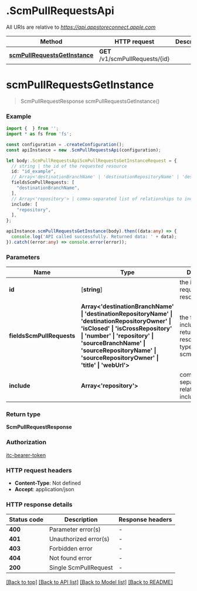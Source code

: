 # .ScmPullRequestsApi

All URIs are relative to *https://api.appstoreconnect.apple.com*

Method | HTTP request | Description
------------- | ------------- | -------------
[**scmPullRequestsGetInstance**](ScmPullRequestsApi.md#scmPullRequestsGetInstance) | **GET** /v1/scmPullRequests/{id} | 


# **scmPullRequestsGetInstance**
> ScmPullRequestResponse scmPullRequestsGetInstance()


### Example


```typescript
import {  } from '';
import * as fs from 'fs';

const configuration = .createConfiguration();
const apiInstance = new .ScmPullRequestsApi(configuration);

let body:.ScmPullRequestsApiScmPullRequestsGetInstanceRequest = {
  // string | the id of the requested resource
  id: "id_example",
  // Array<'destinationBranchName' | 'destinationRepositoryName' | 'destinationRepositoryOwner' | 'isClosed' | 'isCrossRepository' | 'number' | 'repository' | 'sourceBranchName' | 'sourceRepositoryName' | 'sourceRepositoryOwner' | 'title' | 'webUrl'> | the fields to include for returned resources of type scmPullRequests (optional)
  fieldsScmPullRequests: [
    "destinationBranchName",
  ],
  // Array<'repository'> | comma-separated list of relationships to include (optional)
  include: [
    "repository",
  ],
};

apiInstance.scmPullRequestsGetInstance(body).then((data:any) => {
  console.log('API called successfully. Returned data: ' + data);
}).catch((error:any) => console.error(error));
```


### Parameters

Name | Type | Description  | Notes
------------- | ------------- | ------------- | -------------
 **id** | [**string**] | the id of the requested resource | defaults to undefined
 **fieldsScmPullRequests** | **Array<&#39;destinationBranchName&#39; &#124; &#39;destinationRepositoryName&#39; &#124; &#39;destinationRepositoryOwner&#39; &#124; &#39;isClosed&#39; &#124; &#39;isCrossRepository&#39; &#124; &#39;number&#39; &#124; &#39;repository&#39; &#124; &#39;sourceBranchName&#39; &#124; &#39;sourceRepositoryName&#39; &#124; &#39;sourceRepositoryOwner&#39; &#124; &#39;title&#39; &#124; &#39;webUrl&#39;>** | the fields to include for returned resources of type scmPullRequests | (optional) defaults to undefined
 **include** | **Array<&#39;repository&#39;>** | comma-separated list of relationships to include | (optional) defaults to undefined


### Return type

**ScmPullRequestResponse**

### Authorization

[itc-bearer-token](README.md#itc-bearer-token)

### HTTP request headers

 - **Content-Type**: Not defined
 - **Accept**: application/json


### HTTP response details
| Status code | Description | Response headers |
|-------------|-------------|------------------|
**400** | Parameter error(s) |  -  |
**401** | Unauthorized error(s) |  -  |
**403** | Forbidden error |  -  |
**404** | Not found error |  -  |
**200** | Single ScmPullRequest |  -  |

[[Back to top]](#) [[Back to API list]](README.md#documentation-for-api-endpoints) [[Back to Model list]](README.md#documentation-for-models) [[Back to README]](README.md)


